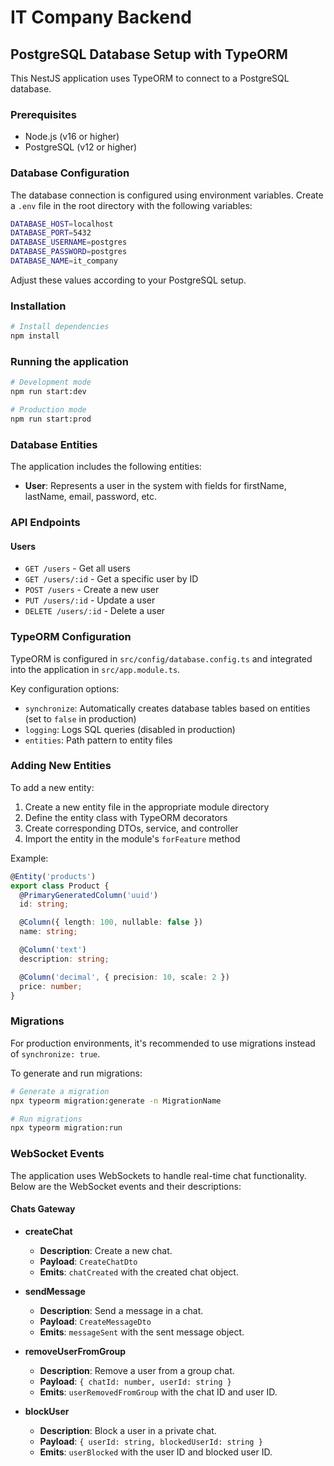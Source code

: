 # IT Company Backend

## PostgreSQL Database Setup with TypeORM

This NestJS application uses TypeORM to connect to a PostgreSQL database.

### Prerequisites

- Node.js (v16 or higher)
- PostgreSQL (v12 or higher)

### Database Configuration

The database connection is configured using environment variables. Create a `.env` file in the root directory with the following variables:

```bash
DATABASE_HOST=localhost
DATABASE_PORT=5432
DATABASE_USERNAME=postgres
DATABASE_PASSWORD=postgres
DATABASE_NAME=it_company
```

Adjust these values according to your PostgreSQL setup.

### Installation

```bash
# Install dependencies
npm install
```

### Running the application

```bash
# Development mode
npm run start:dev

# Production mode
npm run start:prod
```

### Database Entities

The application includes the following entities:

- **User**: Represents a user in the system with fields for firstName, lastName, email, password, etc.

### API Endpoints

#### Users

- `GET /users` - Get all users
- `GET /users/:id` - Get a specific user by ID
- `POST /users` - Create a new user
- `PUT /users/:id` - Update a user
- `DELETE /users/:id` - Delete a user

### TypeORM Configuration

TypeORM is configured in `src/config/database.config.ts` and integrated into the application in `src/app.module.ts`.

Key configuration options:

- `synchronize`: Automatically creates database tables based on entities (set to `false` in production)
- `logging`: Logs SQL queries (disabled in production)
- `entities`: Path pattern to entity files

### Adding New Entities

To add a new entity:

1. Create a new entity file in the appropriate module directory
2. Define the entity class with TypeORM decorators
3. Create corresponding DTOs, service, and controller
4. Import the entity in the module's `forFeature` method

Example:

```typescript
@Entity('products')
export class Product {
  @PrimaryGeneratedColumn('uuid')
  id: string;

  @Column({ length: 100, nullable: false })
  name: string;

  @Column('text')
  description: string;

  @Column('decimal', { precision: 10, scale: 2 })
  price: number;
}
```

### Migrations

For production environments, it's recommended to use migrations instead of `synchronize: true`.

To generate and run migrations:

```bash
# Generate a migration
npx typeorm migration:generate -n MigrationName

# Run migrations
npx typeorm migration:run
```

### WebSocket Events

The application uses WebSockets to handle real-time chat functionality. Below are the WebSocket events and their descriptions:

#### Chats Gateway

- **createChat**
  - **Description**: Create a new chat.
  - **Payload**: `CreateChatDto`
  - **Emits**: `chatCreated` with the created chat object.

- **sendMessage**
  - **Description**: Send a message in a chat.
  - **Payload**: `CreateMessageDto`
  - **Emits**: `messageSent` with the sent message object.

- **removeUserFromGroup**
  - **Description**: Remove a user from a group chat.
  - **Payload**: `{ chatId: number, userId: string }`
  - **Emits**: `userRemovedFromGroup` with the chat ID and user ID.

- **blockUser**
  - **Description**: Block a user in a private chat.
  - **Payload**: `{ userId: string, blockedUserId: string }`
  - **Emits**: `userBlocked` with the user ID and blocked user ID.

